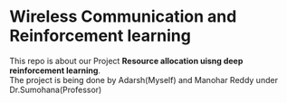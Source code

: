 # Wireless Communication and Reinforcement learning
This repo is about our Project **Resource allocation uisng deep reinforcement learning**. \
The project is being done by Adarsh(Myself) and Manohar Reddy under Dr.Sumohana(Professor)

